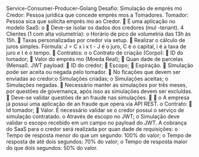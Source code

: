  Service-Consumer-Producer-Golang
 Desaﬁo: Simulação de emprés mo
Credor: Pessoa jurídica que concede emprés mos a Tomadores.
Tomador: Pessoa sica que solicita emprés mo ao Credor.

É uma aplicação no modelo SaaS:
o

Deve-se isolar os dados dos credores (mul -tenant).
4 Clientes (1 com alta volumetria):
o
Horário de pico de volumetria das 13h às 15h.
 Taxas personalizadas por credor via setup.
 Realizar o cálculo de juros simples. Fórmula: J = C x i x t - J é o juro, C é o capital, i é a
taxa de juro e t é o tempo.
 Contratos:
o
o
Contrato de criação (Corpo):
 ID do tomador;
 Valor do emprés mo (Moeda Real);
 Quan dade de parcelas (Mensal).
JWT payload:
 ID do credor;
 Escopo;
 Expiração.
 Simulação pode ser aceita ou negada pelo tomador.
 No ﬁcações que devem ser enviadas ao credor:o Simulações criadas;
o Simulações aceitas;
o Simulações negadas.
 Necessário manter as simulações por três meses, por questões de governança, após
isso as simulações devem ser excluídas.
 Deve-se validar questões de an fraude nas simulações.


o A empresa já possui uma aplicação de an fraude que opera via API REST.
o Contrato:
 Id tomador;
 Valor.
É necessário validar se o credor possui o serviço de simulação contratado.
o Através de escopo no JWT;
o Simulação deve validar o escopo recebido em um campo no payload do JWT.
A cobrança do SaaS para o credor será realizada por quan dade de requisições:
o Tempo de resposta menor do que um segundo: 100% do valor;
o Tempo de resposta de até dois segundos: 70% do valor;
o Tempo de resposta maior do que dois segundos: 50% do valor.